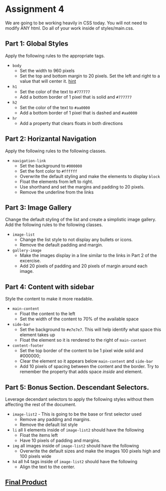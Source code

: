 # Assignment 4
We are going to be working heavily in CSS today. You will not need to modify ANY html. Do all of your work inside of styles/main.css.

## Part 1: Global Styles
Apply the following rules to the appropriate tags.

- `body`
  - Set the width to 960 pixels
  - Set the top and bottom margin to 20 pixels. Set the left and right to a value that will center it. [hint](https://developer.mozilla.org/en-US/docs/Web/CSS/margin)
- `h1`    
  - Set the color of the text to `#777777`
  - Add a bottom border of 1 pixel that is solid and `#777777` 
- `h2`
  - Set the color of the text to `#aa0000`
  - Add a bottom border of 1 pixel that is dashed and `#aa0000` 
- `hr`
  - Add a property that clears floats in both directions
  
## Part 2: Horizantal Navigation
Apply the following rules to the following classes.

- `navigation-link`
  - Set the background to `#000000`
  - Set the font color to `#ffffff`
  - Overwrite the default styling and make the elements to display `block`
  - Float the elements from left to right.
  - Use shorthand and set the margins and padding to 20 pixels.
  - Remove the underline from the links

## Part 3: Image Gallery
Change the default styling of the list and create a simplistic image gallery.  Add the following rules to the following classes.

- `image-list`
  - Change the list style to not display any bullets or icons.
  - Remove the default padding and margin.
- `gallery-image`
  - Make the images display in a line similar to the links in Part 2 of the excercise.
  - Add 20 pixels of padding and 20 pixels of margin around each image.

## Part 4: Content with sidebar
Style the content to make it more readable.

- `main-content`       
  - Float the content to the left
  - Set the width of the content to 70% of the available space
- `side-bar`
  - Set the background to `#e7e7e7`. This will help identify what space this element takes up
  - Float the element so it is rendered to the right of `main-content`
- `content-footer`
  - Set the top border of the content to be 1 pixel wide solid and #000000;
  - Clear the element so it appears below `main-content` and `side-bar`
  - Add 10 pixels of spacing between the content and the border.  Try to remember the property that adds space *inside* and element.
 
## Part 5: Bonus Section. Descendant Selectors.
Leverage decendant selectors to apply the following styles without them affecting the rest of the document.

- `image-list2` - This is going to be the base or first selector used
  - Remove any padding and margins.
  - Remove the default list style
- `li` all li elements inside of `image-list2` should have the following    
  - Float the items left
  - Have 10 pixels of padding and margins.
- `img` all images inside of `image-list2` should have the following
  - Overwrite the default sizes and make the images 100 pixels high and 100 pixels wide
- `h4` all h4 tags inside of `image-list2` should have the following
  - Align the text to the center.
 
 
## [Final Product](final.PNG)
